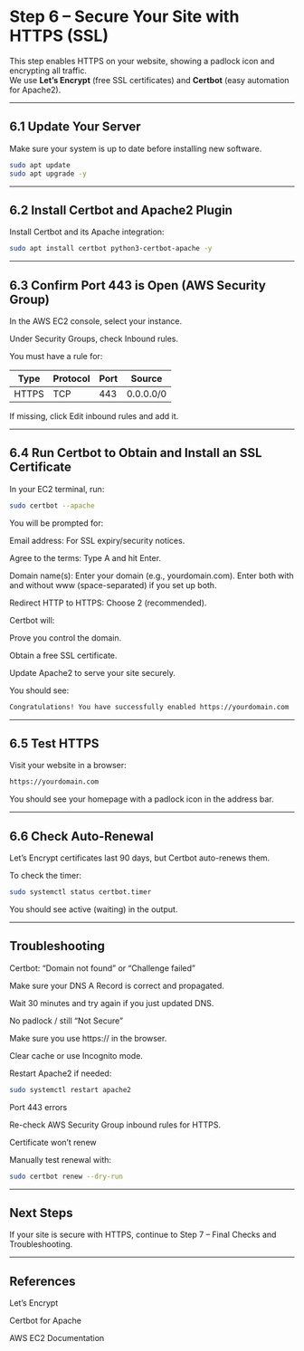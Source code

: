 # Step 6 – Secure Your Site with HTTPS (SSL)

This step enables HTTPS on your website, showing a padlock icon and encrypting all traffic.  
We use **Let’s Encrypt** (free SSL certificates) and **Certbot** (easy automation for Apache2).

---

## 6.1 Update Your Server

Make sure your system is up to date before installing new software.

```bash
sudo apt update
sudo apt upgrade -y
```

---
## 6.2 Install Certbot and Apache2 Plugin
Install Certbot and its Apache integration:

```bash
sudo apt install certbot python3-certbot-apache -y
```

---
## 6.3 Confirm Port 443 is Open (AWS Security Group)
In the AWS EC2 console, select your instance.

Under Security Groups, check Inbound rules.

You must have a rule for:

|Type	      |   Protocol   |   Port     | 		Source      |
|-----------|--------------|------------|-----------------|
| HTTPS	    |    TCP       |   443	    | 	0.0.0.0/0     |

If missing, click Edit inbound rules and add it.

---
## 6.4 Run Certbot to Obtain and Install an SSL Certificate
In your EC2 terminal, run:

```bash
sudo certbot --apache
```

You will be prompted for:

Email address: For SSL expiry/security notices.

Agree to the terms: Type A and hit Enter.

Domain name(s): Enter your domain (e.g., yourdomain.com).
Enter both with and without www (space-separated) if you set up both.

Redirect HTTP to HTTPS: Choose 2 (recommended).

Certbot will:

Prove you control the domain.

Obtain a free SSL certificate.

Update Apache2 to serve your site securely.

You should see:

```bash
Congratulations! You have successfully enabled https://yourdomain.com
```

---
## 6.5 Test HTTPS
Visit your website in a browser:

```bash
https://yourdomain.com
```
You should see your homepage with a padlock icon in the address bar.

----
## 6.6 Check Auto-Renewal
Let’s Encrypt certificates last 90 days, but Certbot auto-renews them.

To check the timer:

```bash
sudo systemctl status certbot.timer
```
You should see active (waiting) in the output.

----
## Troubleshooting
Certbot: “Domain not found” or “Challenge failed”

Make sure your DNS A Record is correct and propagated.

Wait 30 minutes and try again if you just updated DNS.

No padlock / still “Not Secure”

Make sure you use https:// in the browser.

Clear cache or use Incognito mode.

Restart Apache2 if needed:

```bash
sudo systemctl restart apache2
```

Port 443 errors

Re-check AWS Security Group inbound rules for HTTPS.

Certificate won’t renew

Manually test renewal with:

```bash
sudo certbot renew --dry-run
```

---
## Next Steps
If your site is secure with HTTPS, continue to Step 7 – Final Checks and Troubleshooting.

---
## References
Let’s Encrypt

Certbot for Apache

AWS EC2 Documentation



